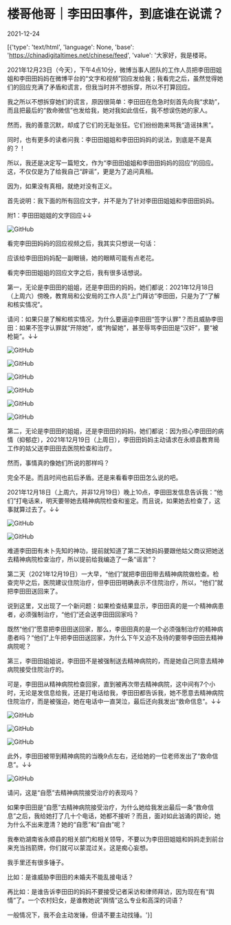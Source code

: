 # 楼哥他哥｜李田田事件，到底谁在说谎？

2021-12-24

[{'type': 'text/html', 'language': None, 'base': 'https://chinadigitaltimes.net/chinese/feed', 'value': '大家好，我是楼哥。

2021年12月23日（今天），下午4点10分，微博当事人团队的工作人员把李田田姐姐和李田田妈妈在微博平台的“文字和视频”回应发给我；我看完之后，虽然觉得她们的回应充满了矛盾和谎言，但我当时并不想拆穿，所以不打算回应。

我之所以不想拆穿她们的谎言，原因很简单：李田田在危急时刻首先向我“求助”，而且把最后的“救命微信”也发给我，她对我如此信任，我不想误伤她的家人。

然而，我的善意沉默，却成了它们的无耻张狂。它们纷纷跑来骂我“造谣抹黑”。

同时，也有更多的读者问我：李田田姐姐和李田田妈妈的说法，到底是不是真的？！

所以，我还是决定写一篇短文，作为“李田田姐姐和李田田妈妈的回应”的回应。这，不仅仅是为了给我自己“辟谣”，更是为了追问真相。

因为，如果没有真相，就绝对没有正义。

首先说明：我下面的所有回应文字，并不是为了针对李田田姐姐和李田田妈妈。

附1：李田田姐姐的文字回应↓↓

![GitHub](https://chinadigitaltimes.net/chinese/files/2021/12/post-675012-61c57f58f30e7.png)

看完李田田妈妈的回应视频之后，我其实只想说一句话：

应该给李田田妈妈配一副眼镜，她的眼睛可能有点老花。

看完李田田姐姐的回应文字之后，我有很多话想说。

第一，无论是李田田的姐姐，还是李田田的妈妈，她们都说：2021年12月18日（上周六）傍晚，教育局和公安局的工作人员“上门拜访”李田田，只是为了“了解和核实情况”。

请问：如果只是了解和核实情况，为什么要逼迫李田田“签字认罪”？而且威胁李田田：如果不签字认罪就“开除她”，或“拘留她”，甚至辱骂李田田是“汉奸”，要“被枪毙”。↓↓

![GitHub](https://chinadigitaltimes.net/chinese/files/2021/12/post-675012-61c57f590cc56.png)

![GitHub](https://chinadigitaltimes.net/chinese/files/2021/12/post-675012-61c57f5917fb6.png)

![GitHub](https://chinadigitaltimes.net/chinese/files/2021/12/post-675012-61c57f592481d.png)

![GitHub](https://chinadigitaltimes.net/chinese/files/2021/12/post-675012-61c57f59323ac.png)

![GitHub](https://chinadigitaltimes.net/chinese/files/2021/12/post-675012-61c57f5940883.png)

![GitHub](https://chinadigitaltimes.net/chinese/files/2021/12/post-675012-61c57f594cfe2.png)

第二，无论是李田田的姐姐，还是李田田的妈妈，她们都说：因为担心李田田的病情（抑郁症），2021年12月19日（上周日），李田田妈妈主动请求在永顺县教育局工作的姑父送李田田去医院检查和治疗。

然而，事情真的像她们所说的那样吗？

完全不是。而且时间也前后矛盾。还是来看看李田田怎么说的吧。

2021年12月18日（上周六，并非12月19日）晚上10点，李田田发信息告诉我：“他们”打电话来，明天要带她去精神病院检查和鉴定。而且说，如果她去检查了，这事就算过去了。↓↓

![GitHub](https://chinadigitaltimes.net/chinese/files/2021/12/post-675012-61c57f595fe36.png)

![GitHub](https://chinadigitaltimes.net/chinese/files/2021/12/post-675012-61c57f59705cd.png)

难道李田田有未卜先知的神功，提前就知道了第二天她妈妈要跟他姑父商议把她送去精神病院检查治疗，所以提前给我编造了一条“谣言”？

第二天（2021年12月19日）一大早，“他们”就把李田田带去精神病院做检查。检查完毕之后，医院建议住院治疗，但李田田明确表示不住院治疗，所以，“他们”就把李田田送回来了。

说到这里，又出现了一个新问题：如果检查结果显示，李田田真的是一个精神病患者，必须强制治疗，“他们”还会送李田田回家吗？

既然“他们”愿意把李田田送回家，那么，李田田真的是一个必须强制治疗的精神病患者吗？“他们”上午把李田田送回家，为什么下午又迫不及待的要带李田田去精神病院呢？

第三，李田田姐姐说，李田田不是被强制送去精神病院的，而是她自己同意去精神病院接受住院治疗的。

可是，李田田从精神病院检查回家，直到被再次带去精神病院，这中间有7个小时，无论是发信息给我，还是打电话给我，李田田都告诉我，她不愿意去精神病院住院治疗，而是被强迫，她在电话中一直哭泣，最后还向我发出“救命信息”。↓↓

![GitHub](https://chinadigitaltimes.net/chinese/files/2021/12/post-675012-61c57f5981f81.png)

![GitHub](https://chinadigitaltimes.net/chinese/files/2021/12/post-675012-61c57f59916c6.png)

![GitHub](https://chinadigitaltimes.net/chinese/files/2021/12/post-675012-61c57f59a76a6.png)

此外，李田田被带到精神病院的当晚9点左右，还给她的一位老师发出了“救命信息”。↓↓

![GitHub](https://chinadigitaltimes.net/chinese/files/2021/12/post-675012-61c57f59b9910.png)

请问，这是“自愿”去精神病院接受治疗的表现吗？

如果李田田是“自愿”去精神病院接受治疗，为什么她给我发出最后一条“救命信息”之后，我给她打了几十个电话，她都不接听？而且，面对如此汹涌的舆论，她为什么不出来澄清？她的“自愿”和“自由”呢？

我奉劝湖南省永顺县的相关部门和相关领导，不要以为李田田姐姐和妈妈走到前台来充当挡箭牌，你们就可以蒙混过关。这是痴心妄想。

我手里还有很多锤子。

比如：是谁威胁李田田的未婚夫不能乱接电话？

再比如：是谁告诉李田田的妈妈不要接受记者采访和律师拜访，因为现在有“舆情”了。一个农村妇女，是谁教她说“舆情”这么专业和高深的词语？

一般情况下，我不会主动发锤，但请不要主动找锤。'}]